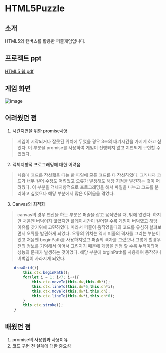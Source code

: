 # HTML5Puzzle
## 소개
HTML5의 캔버스를 활용한 퍼즐게임입니다.
## 프로젝트 ppt
[HTML5 웹.pdf](https://github.com/gyudong0908/HTML5Puzzle/files/13682242/HTML5.pdf)
## 게임 화면
![image](https://github.com/gyudong0908/HTML5Puzzle/assets/121427661/a91f0b5e-0b98-425f-a7b6-bdba5520d46a)
## 어려웠던 점
1. 시간지연을 위한 promise사용
> 게임이 시작되거나 잘못된 위치에 두었을 경우 3초의 대기시간을 가지게 하고 싶었다. 이 부분을 promise를 사용하여 게임이 진행되지 않고 지연되게 구현할 수 있었다.
2. 객체지향적 프로그래밍에 대한 어려움
> 처음에 코드를 작성했을 때는 한 파일에 모든 코드를 다 작성하였다. 그러니까 코드가 너무 길어 수정도 어려웠고 오류가 발생해도 해당 지점을 발견하는 것이 어려웠다. 이 부분을 객체지향적으로 프로그래밍을 해서 파일을 나누고 코드를 분리하고 싶었으나 해당 부분에서 많은 어려움을 겪었다.
3. Canvas의 최적화
>  canvas의 경우 연산을 하는 부분은 퍼즐을 잡고 움직였을 때, 밖에 없었다. 하지만 처음엔 버벅이지 않았지만 플레이시간이 길어질 수록 게임이 버벅였고 해당 이유를 찾기위해 고민하였다. 따라서 퍼즐이 움직였을때의 코드를 유심히 살펴보면서 오류를 발견하게 되었다. 오류의 위치는 역시 퍼즐의 격자를 그리는 부분이었고 처음엔 beginPath를 사용하지않고 퍼즐의 격자를 그렸으나 그렇게 할경우 전의 정보를 기억해서 이어서 그려지기 때문에 게임을 진행 할 수록 누적이되어 성능의 문제가 발생하는 것이었다. 해당 부분에 brginPath를 사용하여 동작하니 버벅임이 사라지게 되었다.
```javascript
    drawGrid(){        
        this.ctx.beginPath();
        for(let i = 1; i<7; i++){
            this.ctx.moveTo(this.dw,this.dh*i);
            this.ctx.lineTo(this.dw*6,this.dh*i);
            this.ctx.moveTo(this.dw*i,this.dh);
            this.ctx.lineTo(this.dw*i,this.dh*6);
        }
        this.ctx.stroke();
    }
```
## 배웠던 점
1. promise의 사용법과 사용이유
2. 코드 구현 전 설계에 대한 중요성
